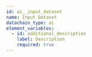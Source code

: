 ```yaml
---
id: ai__input_dataset
name: Input Dataset
datachain_type: ai
element_variables:
  - id: additional_description
    label: Description
    required: true
---
```

